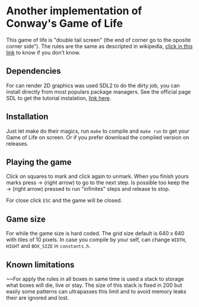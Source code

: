 # Another implementation of Conway's Game of Life

This game of life is "double tail screen" (the end of corner go to the oposite corner side"). The rules are the same as descripted in wikipedia, [click in this link](https://en.wikipedia.org/wiki/Conway%27s_Game_of_Life#Rules) to know if you don't know.

## Dependencies

For can render 2D graphics was used SDL2 to do the dirty job, you can install directly from most populars package managers. See the official page SDL to get the tutorial instalation, [link here](https://wiki.libsdl.org/Installation).

## Installation

Just let make do their magics, run `make` to compile and `make run` to get your Game of Life on screen. Or if you prefer download the compiled version on releases.


## Playing the game

Click on squares to mark and click again to unmark. When you finish yours marks press -> (right arrow) to go to the next step. Is possible too keep the -> (right arrow) pressed to run "infinites" steps and release to stop. 

For close click `ESC` and the game will be closed.


## Game size

For while the game size is hard coded. The grid size default is 640 x 640 with tiles of 10 pixels. In case you compile by your self, can change `WIDTH`, `HIGHT` and `BOX_SIZE` in `constants.h`.


## Known limitations

~~For apply the rules in all boxes in same time is used a stack to storage what boxes will die, live or stay. The size of this stack is fixed in 200 but easily some patterns can ultrapasses this limit and to avoid memory leaks their are ignored and lost.

